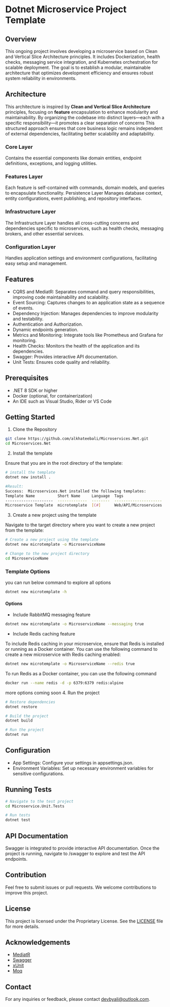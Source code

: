 # Dotnet Microservice Project Template
## Overview
This ongoing project involves developing a microservice based on Clean and Vertical
Slice Architecture principles. It includes Dockerization, 
health checks, messaging service integration, and Kubernetes orchestration for
scalable deployment. The goal is to establish a modular, maintainable architecture 
that optimizes development efficiency and ensures robust system reliability in environments.

## Architecture
This architecture is inspired by **Clean and Vertical Slice Architecture** principles,
focusing on **feature** encapsulation to enhance modularity and maintainability.
By organizing the codebase into distinct layers—each with a specific
responsibility—it promotes a clear separation of concerns
This structured approach ensures that core business logic remains independent
of external dependencies, facilitating better scalability and adaptability.
### Core Layer
Contains the essential components like domain entities, endpoint definitions, exceptions, and logging utilities.
### Features Layer
Each feature is self-contained with commands, domain models, and queries to encapsulate functionality.
Persistence Layer
Manages database context, entity configurations, event publishing, and repository interfaces.
### Infrastructure Layer
The Infrastructure Layer handles all cross-cutting concerns and dependencies specific to microservices, such as health checks, messaging brokers, and other essential services.
### Configuration Layer
Handles application settings and environment configurations, facilitating easy setup and management.

## Features 
- CQRS and MediatR: Separates command and query responsibilities, improving code maintainability and scalability.
- Event Sourcing: Captures changes to an application state as a sequence of events.
- Dependency Injection: Manages dependencies to improve modularity and testability.
- Authentication and Authorization.
- Dynamic endpoints generation.
- Metrics and Monitoring: Integrate tools like Prometheus and Grafana for monitoring.
- Health Checks: Monitors the health of the application and its dependencies.
- Swagger: Provides interactive API documentation.
- Unit Tests: Ensures code quality and reliability.

## Prerequisites
- .NET 8 SDK or higher
- Docker (optional, for containerization)
- An IDE such as Visual Studio, Rider or VS Code

## Getting Started

1. Clone the Repository

``` bash
git clone https://github.com/alkhateebali/Microservices.Net.git
cd Microservices.Net
```
2. Install the template

Ensure that you are in the root directory of the template:
```bash
# install the template 
dotnet new install . 

#Result:
Success:  Microservices.Net installed the following templates:
Template Name          Short Name     Language  Tags
---------------------  -------------  --------  ---------------------
Microservice Template  microtemplate  [C#]      Web/API/Microservices
```
3. Create a new project using the template

Navigate to the target directory where you want to create a new project from the template:

```bash
# Create a new project using the template
dotnet new microtemplate -o MicroserviceName

# Change to the new project directory
cd MicroserviceName

```
### Template Options

you can run below command to explore all options 

```bash
dotnet new microtemplate -h 
```

#### Options
*  Include RabbitMQ messaging feature 

```bash
dotnet new microtemplate -o MicroserviceName --messaging true
```
*  Include  Redis caching feature
   
To include Redis caching in your microservice, ensure that Redis
is installed or running as a Docker container. You can use the following 
command to create a new microservice with Redis caching enabled:

```bash
dotnet new microtemplate -o MicroserviceName --redis true
```
To run Redis as a Docker container, you can use the following command

```bash
docker run --name redis -d -p 6379:6379 redis:alpine
```
more options coming soon 
4. Run the project 

```bash
# Restore dependencies
dotnet restore

# Build the project
dotnet build

# Run the project
dotnet run
```

## Configuration

- App Settings: Configure your settings in appsettings.json.
- Environment Variables: Set up necessary environment variables for sensitive configurations.

## Running Tests

```bash
# Navigate to the test project
cd Microservice.Unit.Tests

# Run tests
dotnet test
```
## API Documentation
Swagger is integrated to provide interactive API documentation. Once the project is running, navigate to /swagger to explore and test the API endpoints.


## Contribution
Feel free to submit issues or pull requests. We welcome contributions to improve this project.

## License
This project is licensed under the Proprietary License. See the [LICENSE](LICENSE) file for more details.

## Acknowledgements
- [MediatR](https://github.com/jbogard/MediatR)
- [Swagger](https://swagger.io/)
- [xUnit](https://xunit.net/)
- [Moq](https://github.com/devlooped/moq)

## Contact
For any inquiries or feedback, please contact devbyali@outlook.com.




